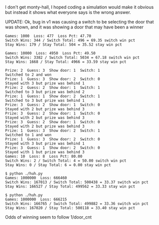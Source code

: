 
I don't get monty-hall, I hoped coding a simulation would make it obvious but instead it shows what everyone says is the wrong answer.

UPDATE: Ok, bug in v1 was causing a switch to be selecting the door that was shown, and it was showing a door that may have been a winner


```
Games: 1000  Loss: 477  Loss Pct: 47.70
Switch Wins: 344 / Switch Total: 496 = 69.35 switch win pct
Stay Wins: 179 / Stay Total: 504 = 35.52 stay win pct

Games: 10000  Loss: 4950  Loss Pct: 49.50
Switch Wins: 3382 / Switch Total: 5034 = 67.18 switch win pct
Stay Wins: 1668 / Stay Total: 4966 = 33.59 stay win pct

Prize: 2  Guess: 3  Show door: 1  Switch: 1
Switched to 2 and won
Prize: 1  Guess: 3  Show door: 2  Switch: 0
Stayed with 3 but prize was behind 1
Prize: 2  Guess: 2  Show door: 1  Switch: 1
Switched to 3 but prize was behind 2
Prize: 1  Guess: 1  Show door: 2  Switch: 1
Switched to 3 but prize was behind 1
Prize: 3  Guess: 2  Show door: 1  Switch: 0
Stayed with 2 but prize was behind 3
Prize: 3  Guess: 2  Show door: 1  Switch: 0
Stayed with 2 but prize was behind 3
Prize: 3  Guess: 2  Show door: 1  Switch: 0
Stayed with 2 but prize was behind 3
Prize: 1  Guess: 3  Show door: 2  Switch: 1
Switched to 1 and won
Prize: 1  Guess: 3  Show door: 2  Switch: 0
Stayed with 3 but prize was behind 1
Prize: 3  Guess: 1  Show door: 2  Switch: 0
Stayed with 1 but prize was behind 3
Games: 10  Loss: 8  Loss Pct: 80.00
Switch Wins: 2 / Switch Total: 4 = 50.00 switch win pct
Stay Wins: 0 / Stay Total: 6 = 0.00 stay win pct
```


```
$ python ./huh.py
Games: 1000000  Loss: 666460
Switch Wins: 167013 / Switch Total: 500438 = 33.37 switch win pct
Stay Wins: 166527 / Stay Total: 499562 = 33.33 stay win pct

$ python ./huh.py
Games: 1000000  Loss: 666215
Switch Wins: 166765 / Switch Total: 499882 = 33.36 switch win pct
Stay Wins: 167020 / Stay Total: 500118 = 33.40 stay win pct
```

Odds of winning seem to follow 1/door_cnt
